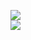[![](https://img.shields.io/badge/Made%20With-Github%20Spray-lightgrey.svg?style=for-the-badge&logo=github)](https://github.com/Annihil/github-spray#13001)  
[![](https://i.imgur.com/2DrTn0Z.gif)](https://github.com/Annihil/github-spray)